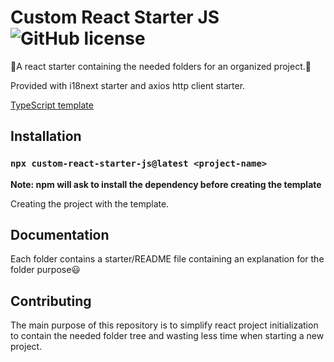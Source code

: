 # Custom React Starter JS![GitHub license](https://img.shields.io/badge/license-MIT-blue.svg)

:tada:A react starter containing the needed folders for an organized project.:tada:

Provided with i18next starter and axios http client starter.

[TypeScript template](https://link-url-here.org)

## Installation

### ```npx custom-react-starter-js@latest <project-name>```

**Note: npm will ask to install the dependency before creating the template**

Creating the project with the template.

## Documentation
Each folder contains a starter/README file containing an explanation for the folder purpose:smiley:

## Contributing
The main purpose of this repository is to simplify react project initialization to contain the needed folder tree and wasting less time when starting a new project.